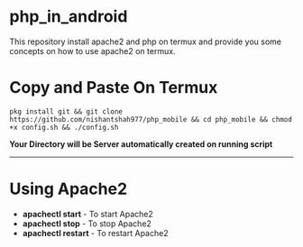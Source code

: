 # php_in_android
This repository install apache2 and php on termux and provide you some concepts on how to use apache2 on termux.

# Copy and Paste On Termux

```
pkg install git && git clone https://github.com/nishantshah977/php_mobile && cd php_mobile && chmod +x config.sh && ./config.sh
```

**Your Directory will be Server automatically created on running script**
<hr>

# Using Apache2
* **apachectl start** - To start Apache2
* **apachectl stop** - To stop Apache2
* **apachectl restart** - To restart Apache2
